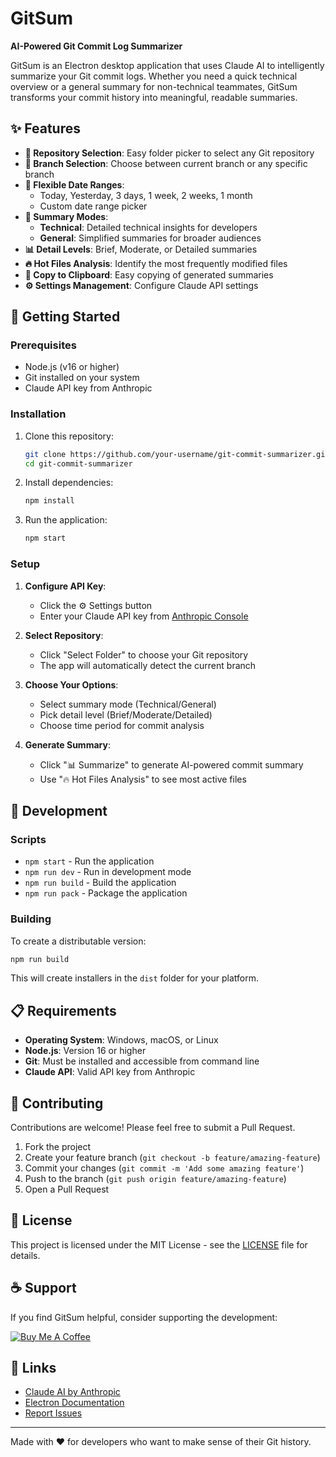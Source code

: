 # GitSum

**AI-Powered Git Commit Log Summarizer**

GitSum is an Electron desktop application that uses Claude AI to intelligently summarize your Git commit logs. Whether you need a quick technical overview or a general summary for non-technical teammates, GitSum transforms your commit history into meaningful, readable summaries.

## ✨ Features

- **📁 Repository Selection**: Easy folder picker to select any Git repository
- **🌿 Branch Selection**: Choose between current branch or any specific branch
- **📅 Flexible Date Ranges**: 
  - Today, Yesterday, 3 days, 1 week, 2 weeks, 1 month
  - Custom date range picker
- **👥 Summary Modes**:
  - **Technical**: Detailed technical insights for developers
  - **General**: Simplified summaries for broader audiences
- **📊 Detail Levels**: Brief, Moderate, or Detailed summaries
- **🔥 Hot Files Analysis**: Identify the most frequently modified files
- **📄 Copy to Clipboard**: Easy copying of generated summaries
- **⚙️ Settings Management**: Configure Claude API settings

## 🚀 Getting Started

### Prerequisites

- Node.js (v16 or higher)
- Git installed on your system
- Claude API key from Anthropic

### Installation

1. Clone this repository:
   ```bash
   git clone https://github.com/your-username/git-commit-summarizer.git
   cd git-commit-summarizer
   ```

2. Install dependencies:
   ```bash
   npm install
   ```

3. Run the application:
   ```bash
   npm start
   ```

### Setup

1. **Configure API Key**: 
   - Click the ⚙️ Settings button
   - Enter your Claude API key from [Anthropic Console](https://console.anthropic.com/)

2. **Select Repository**:
   - Click "Select Folder" to choose your Git repository
   - The app will automatically detect the current branch

3. **Choose Your Options**:
   - Select summary mode (Technical/General)
   - Pick detail level (Brief/Moderate/Detailed)
   - Choose time period for commit analysis

4. **Generate Summary**:
   - Click "📊 Summarize" to generate AI-powered commit summary
   - Use "🔥 Hot Files Analysis" to see most active files

## 🔧 Development

### Scripts

- `npm start` - Run the application
- `npm run dev` - Run in development mode
- `npm run build` - Build the application
- `npm run pack` - Package the application

### Building

To create a distributable version:

```bash
npm run build
```

This will create installers in the `dist` folder for your platform.

## 📋 Requirements

- **Operating System**: Windows, macOS, or Linux
- **Node.js**: Version 16 or higher
- **Git**: Must be installed and accessible from command line
- **Claude API**: Valid API key from Anthropic

## 🤝 Contributing

Contributions are welcome! Please feel free to submit a Pull Request.

1. Fork the project
2. Create your feature branch (`git checkout -b feature/amazing-feature`)
3. Commit your changes (`git commit -m 'Add some amazing feature'`)
4. Push to the branch (`git push origin feature/amazing-feature`)
5. Open a Pull Request

## 📄 License

This project is licensed under the MIT License - see the [LICENSE](LICENSE) file for details.

## ☕ Support

If you find GitSum helpful, consider supporting the development:

[![Buy Me A Coffee](https://img.shields.io/badge/Buy%20Me%20A%20Coffee-support-yellow.svg?style=flat-square&logo=buy-me-a-coffee)](https://buymeacoffee.com/dokyung)

## 🔗 Links

- [Claude AI by Anthropic](https://www.anthropic.com/claude)
- [Electron Documentation](https://www.electronjs.org/docs)
- [Report Issues](https://github.com/your-username/git-commit-summarizer/issues)

---

Made with ❤️ for developers who want to make sense of their Git history. 